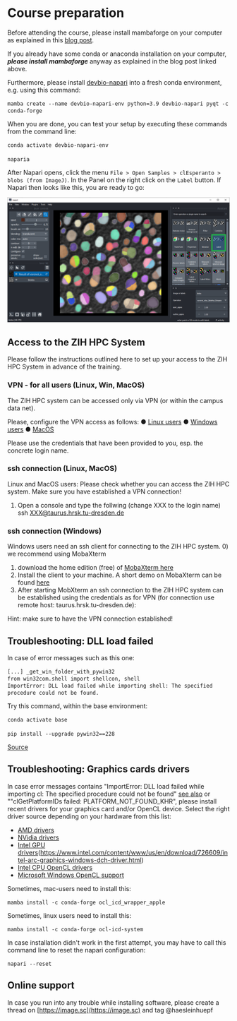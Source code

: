 # Course preparation
Before attending the course, please install mambaforge on your computer as explained in this [blog post]([https://biapol.github.io/blog/johannes_mueller/anaconda_getting_started/](https://biapol.github.io/blog/mara_lampert/getting_started_with_mambaforge_and_python/readme.html)). 

If you already have some conda or anaconda installation on your computer, ***please install mambaforge*** anyway as explained in the blog post linked above. 

Furthermore, please install [devbio-napari](https://github.com/haesleinhuepf/devbio-napari#installation) into a fresh conda environment, e.g. using this command:

```
mamba create --name devbio-napari-env python=3.9 devbio-napari pyqt -c conda-forge
```

When you are done, you can test your setup by executing these commands from the command line:
```
conda activate devbio-napari-env

naparia
```

After Napari opens, click the menu `File > Open Samples > clEsperanto > blobs (from ImageJ)`. In the Panel on the right click on the `Label` button. If Napari then looks like this, you are ready to go:

![img.png](img.png)


## Access to the ZIH HPC System

Please follow the instructions outlined here to set up your access to the ZIH HPC System in advance of the training. 

### VPN - for all users (Linux, Win, MacOS)
The ZIH HPC system can be accessed only via VPN (or within the campus data net).

Please, configure the VPN access as follows:
● [Linux users](https://tu-dresden.de/zih/dienste/service-katalog/arbeitsumgebung/zugang_datennetz/vpn/openvpn/linux)
● [Windows users](https://tu-dresden.de/zih/dienste/service-katalog/arbeitsumgebung/zugang_datennetz/vpn/openvpn/windows)
● [MacOS](https://tu-dresden.de/zih/dienste/service-katalog/arbeitsumgebung/zugang_datennetz/vpn/openvpn/macos)

Please use the credentials that have been provided to you, esp. the concrete login name.

### ssh connection (Linux, MacOS)
Linux and MacOS users: Please check whether you can access the ZIH HPC system. Make sure you have established a VPN connection!
1) Open a console and type the follwing (change XXX to the login name)
ssh XXX@taurus.hrsk.tu-dresden.de

### ssh connection (Windows)
Windows users need an ssh client for connecting to the ZIH HPC system.
0) we recommend using MobaXterm
1) download the home edition (free) of [MobaXterm here](https://mobaxterm.mobatek.net/download.html)
2) Install the client to your machine. A short demo on MobaXterm can be found [here](https://mobaxterm.mobatek.net/demo.html)
3) After starting MobXterm an ssh connection to the ZIH HPC system can be established using the credentials as for VPN (for connection
use remote host: taurus.hrsk.tu-dresden.de):

Hint: make sure to have the VPN connection established!

## Troubleshooting: DLL load failed

In case of error messages such as this one:
```
[...] _get_win_folder_with_pywin32
from win32com.shell import shellcon, shell
ImportError: DLL load failed while importing shell: The specified procedure could not be found.
```

Try this command, within the base environment:

```
conda activate base

pip install --upgrade pywin32==228
```

[Source](https://github.com/conda/conda/issues/11503)

## Troubleshooting: Graphics cards drivers

In case error messages contains "ImportError: DLL load failed while importing cl: The specified procedure could not be found" [see also](https://github.com/clEsperanto/pyclesperanto_prototype/issues/55) or ""clGetPlatformIDs failed: PLATFORM_NOT_FOUND_KHR", please install recent drivers for your graphics card and/or OpenCL device. Select the right driver source depending on your hardware from this list:

* [AMD drivers](https://www.amd.com/en/support)
* [NVidia drivers](https://www.nvidia.com/download/index.aspx)
* [Intel GPU drivers]()(https://www.intel.com/content/www/us/en/download/726609/intel-arc-graphics-windows-dch-driver.html)
* [Intel CPU OpenCL drivers](https://www.intel.com/content/www/us/en/developer/articles/tool/opencl-drivers.html#latest_CPU_runtime)
* [Microsoft Windows OpenCL support](https://www.microsoft.com/en-us/p/opencl-and-opengl-compatibility-pack/9nqpsl29bfff)

Sometimes, mac-users need to install this:

    mamba install -c conda-forge ocl_icd_wrapper_apple

Sometimes, linux users need to install this:

    mamba install -c conda-forge ocl-icd-system

In case installation didn't work in the first attempt, you may have to call this command line to reset the napari configuration:

```
napari --reset
```

## Online support

In case you run into any trouble while installing software, please create a thread on [https://image.sc](https://image.sc) and tag @haesleinhuepf
